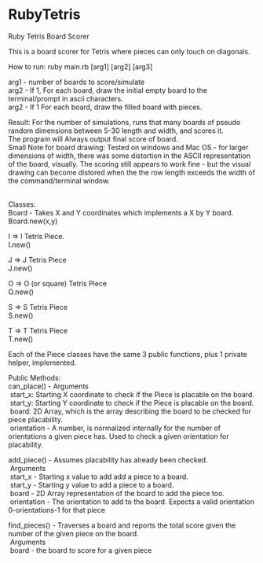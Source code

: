# RubyTetris
Ruby Tetris Board Scorer

This is a board scorer for Tetris where pieces can only touch on diagonals.

How to run:
  ruby main.rb [arg1] [arg2] [arg3]<br>
  
  arg1 - number of boards to score/simulate <br>
  arg2 - If 1, For each board, draw the initial empty board to the terminal/prompt in ascii characters.<br>
  arg2 - If 1  For each board, draw the filled board with pieces.<br>

Result:
  For the number of simulations, runs that many boards of pseudo random dimensions between 5-30 length and width, and scores it.<br>
  The program will Always output final score of board.<br>
  Small Note for board drawing: Tested on windows and Mac OS - for larger dimensions of width, there was some distortion in the ASCII
  representation of the board, visually. The scoring still appears to work fine - but the visual drawing can become distored when the
  the row length exceeds the width of the command/terminal window.<br><br>

Classes:<br>
  Board - Takes X and Y coordinates which implements a X by Y board.<br>
    Board.new(x,y)<br>
  
  I => I Tetris Piece.<br>
    I.new()<br>
    
  J => J Tetris Piece<br>
    J.new()<br>
    
  O => O (or square) Tetris Piece<br>
    O.new()<br>
    
  S => S Tetris Piece<br>
    S.new()<br>
    
  T => T Tetris Piece <br>
    T.new()<br>
    
Each of the Piece classes have the same 3 public functions, plus 1 private helper, implemented.

Public Methods:<br>
can_place() - Arguments<br>
  &nbsp;start_x: Starting X coordinate to check if the Piece is placable on the board.<br>
  &nbsp;start_y: Starting Y coordinate to check if the Piece is placable on the board.<br>
  &nbsp;board: 2D Array, which is the array describing the board to be checked for piece placability.<br>
  &nbsp;orientation - A number, is normalized internally for the number of orientations a given piece has. Used to check a given orientation for placability.<br>
  
  
add_piece() - Assumes placability has already been checked.<br>
  &nbsp;Arguments<br>
  &nbsp;start_x - Starting x value to add add a piece to a board.<br>
  &nbsp;start_y - Starting y value to add a piece to a board.<br>
  &nbsp;board -   2D Array representation of the board to add the piece too.<br>
  &nbsp;orientation - The orientation to add to the board. Expects a valid orientation 0-orientations-1 for that piece<br>
  
  find_pieces() - Traverses a board and reports the total score given the number of the given piece on the board.<br>
    &nbsp;Arguments<br>
    &nbsp;board - the board to score for a given piece

